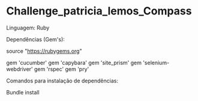 # Challenge_patricia_lemos_Compass

Linguagem:
Ruby

Dependências (Gem's):

source "https://rubygems.org"

gem 'cucumber'
gem 'capybara'
gem 'site_prism'
gem 'selenium-webdriver'
gem 'rspec'
gem 'pry'

Comandos para instalação de dependências:

Bundle install 


